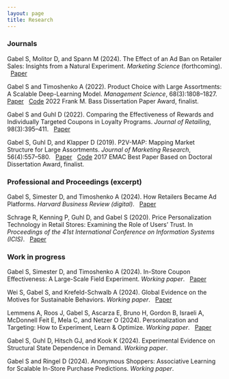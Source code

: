 ```yaml
---
layout: page
title: Research
---
```



### Journals

<lit><me>Gabel S</me>, Molitor D, and Spann M (2024). The Effect of an Ad Ban on Retailer Sales: Insights from a Natural Experiment. <i>Marketing Science</i> (forthcoming). &nbsp; <a href="https://doi.org/10.1287/mksc.2023.0019">Paper</a></lit>

<lit><me>Gabel S</me> and Timoshenko A (2022). Product Choice with Large Assortments: A Scalable Deep-Learning Model. <i>Management Science</i>, 68(3):1808–1827. &nbsp; <a href="https://doi.org/10.1287/mnsc.2021.3969">Paper</a> &nbsp; <a href="https://pubsonline.informs.org/doi/suppl/10.1287/mnsc.2021.3969">Code</a></lit>
<honor> 2022 Frank M. Bass Dissertation Paper Award, finalist.</honor>

<lit><me>Gabel S</me> and Guhl D (2022). Comparing the Effectiveness of Rewards and Individually Targeted Coupons in Loyalty Programs. <i>Journal of Retailing</i>, 98(3):395–411. &nbsp; <a href="https://doi.org/10.1016/j.jretai.2021.08.001">Paper</a></lit>

<lit><me>Gabel S</me>, Guhl D, and Klapper D (2019). P2V-MAP: Mapping Market Structure for Large Assortments. <i>Journal of Marketing Research</i>, 56(4):557–580. &nbsp; <a href="https://doi.org/10.1177%2F0022243719833631">Paper</a> &nbsp; <a href="https://github.com/sbstn-gbl/p2v-map">Code</a></lit>
<honor>2017 EMAC Best Paper Based on Doctoral Dissertation Award, finalist.</honor>


### Professional and Proceedings (excerpt)

<lit><me>Gabel S</me>, Simester D, and Timoshenko A (2024). How Retailers Became Ad Platforms. <i>Harvard Business Review (digital)</i>. &nbsp; <a href="https://hbr.org/2024/06/how-retailers-became-ad-platforms">Paper</a></lit>

<lit>Schrage R, Kenning P, Guhl D, and <me>Gabel S</me> (2020). Price Personalization Technology in Retail Stores: Examining the Role of Users’ Trust. In <i>Proceedings of the 41st International Conference on Information Systems (ICIS)</i>. &nbsp; <a href="https://aisel.aisnet.org/icis2020/implement_adopt/implement_adopt/7">Paper</a></lit>


### Work in progress

<lit><me>Gabel S</me>, Simester D, and Timoshenko A (2024). In-Store Coupon Effectiveness: A Large-Scale Field Experiment. <i>Working paper</i>. &nbsp; <a href="https://papers.ssrn.com/sol3/papers.cfm?abstract_id=4335525">Paper</a></lit>

<lit>Wei S, <me>Gabel S</me>, and Krefeld-Schwalb A (2024). Global Evidence on the Motives for Sustainable Behaviors. <i>Working paper</i>. &nbsp; <a href="https://doi.org/10.31234/osf.io/syku6">Paper</a></lit>

<lit>Lemmens A, Roos J, <me>Gabel S</me>, Ascarza E, Bruno H, Gordon B, Israeli A, McDonnell Feit E, Mela C, and Netzer O (2024). Personalization and Targeting: How to Experiment, Learn & Optimize. <i>Working paper</i>. &nbsp; <a href=" https://papers.ssrn.com/sol3/papers.cfm?abstract_id=4878819">Paper</a></lit>

<lit><me>Gabel S</me>, Guhl D, Hitsch GJ, and Kook K (2024).  Experimental Evidence on Structural State Dependence in Demand. <i>Working paper</i>.</lit>

<lit><me>Gabel S</me> and Ringel D (2024). Anonymous Shoppers: Associative Learning for Scalable In-Store Purchase Predictions. <i>Working paper</i>.</lit>

